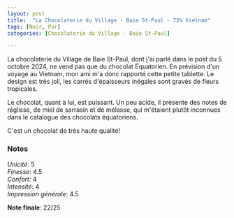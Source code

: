 ```yaml
---
layout: post
title:  "La Chocolaterie du Village - Baie St-Paul - 73% Vietnam"
tags: [Noir, Pur] 
categories: [Chocolaterie du Village - Baie St-Paul]

---
```


La chocolaterie du Village de Baie St-Paul, dont j'ai parlé dans le post du 5 octobre 2024, ne vend pas que du chocolat Équatorien. En prévision d'un voyage au Vietnam, mon ami m'a donc rapporté cette petite tablette. Le design est très joli, les carrés d'épaisseurs inégales sont gravés de fleurs tropicales.

Le chocolat, quant à lui, est puissant. Un peu acide, il présente des notes de réglisse, de miel de sarrasin et de mélasse, qui m'étaient plutôt inconnues dans le catalogue des chocolats équatoriens.

C'est un chocolat de très haute qualité!


### Notes

_Unicité_: 5  
_Finesse_: 4.5  
_Confort_: 4  
_Intensité_: 4  
_Impression générale_: 4.5

**Note finale**: 22/25